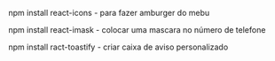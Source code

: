 npm install react-icons - para fazer amburger do mebu

npm install react-imask - colocar uma mascara no número de telefone

npm install ract-toastify - criar caixa de aviso personalizado